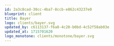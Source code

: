 ```yaml
---
id: 2a3c8cad-30cc-4ba7-8ccb-e862c43237e0
blueprint: client
title: Bayer
logo: clients/bayer.svg
updated_by: c6113137-f6a8-4c20-b0bd-4c52f58ab03e
updated_at: 1715701620
logo_monotone: clients/monotone/bayer.svg
---
```

